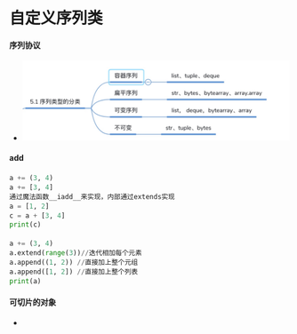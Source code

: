 # 自定义序列类

#### 序列协议
* ![-w663](media/15745422969850/15745424374141.jpg)

#### add
```python
a += (3, 4)
a += [3, 4]
通过魔法函数__iadd__来实现，内部通过extends实现
a = [1, 2]
c = a + [3, 4]
print(c)

a += (3, 4)
a.extend(range(3))//迭代相加每个元素
a.append((1, 2)) //直接加上整个元组
a.append([1, 2]) //直接加上整个列表
print(a)
```

#### 可切片的对象
* 